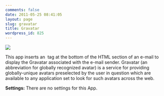 ```yaml
---
comments: false
date: 2011-05-25 08:41:05
layout: page
slug: gravatar
title: Gravatar
wordpress_id: 825
---
```


[![](http://docs.sendgrid.com/wp-content/uploads/2011/05/gravatar-fixed.png)](http://docs.sendgrid.com/wp-content/uploads/2011/05/gravatar-fixed.png)

This app inserts an <img> tag at the bottom of the HTML section of an e-mail to display the Gravatar associated with the e-mail sender. Gravatar (an abbreviation for globally recognized avatar) is a service for providing globally-unique avatars preselected by the user in question which are available to any application set to look for such avatars across the web.  

**Settings:**
There are no settings for this App.

